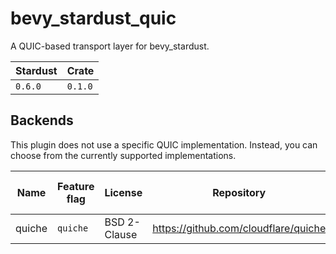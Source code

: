 # bevy_stardust_quic
A QUIC-based transport layer for bevy_stardust.

| Stardust | Crate   |
|----------|---------|
| `0.6.0`  | `0.1.0` |

## Backends
This plugin does not use a specific QUIC implementation.
Instead, you can choose from the currently supported implementations.

| Name   | Feature flag | License      | Repository                           | Additional build requirements |
|--------|--------------|--------------|--------------------------------------|-------------------------------|
| quiche | `quiche`     | BSD 2-Clause | https://github.com/cloudflare/quiche | [Extensive][quiche_building]  |

[quiche_building]: https://github.com/cloudflare/quiche/tree/master?tab=readme-ov-file#building